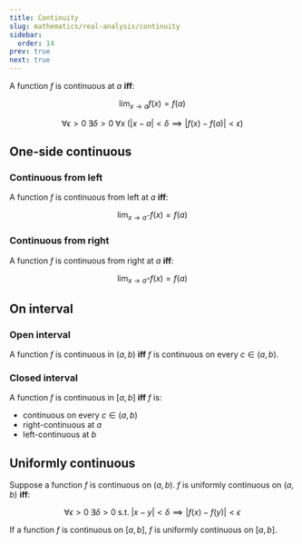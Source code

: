 ```yaml
---
title: Continuity
slug: mathematics/real-analysis/continuity
sidebar:
  order: 14
prev: true
next: true
---
```


A function $f$ is continuous at $a$ **iff**:

```math
\lim_{x\to a}{f(x)}=f(a)
```

```math
\forall{\epsilon>0}\;
\exists{\delta>0}\;
\forall{x}\;
(|x-a|<\delta\implies{|f(x)-f(a)|<\epsilon})
```

## One-side continuous

### Continuous from left

A function $f$ is continuous from left at $a$ **iff**:

```math
\lim_{x\to a^{-}}{f(x)}=f(a)
```

### Continuous from right

A function $f$ is continuous from right at $a$ **iff**:

```math
\lim_{x\to a^{+}}{f(x)}=f(a)
```

## On interval

### Open interval

A function $f$ is continuous in $(a,b)$ **iff** $f$ is continuous on every
$c\in(a,b)$.

### Closed interval

A function $f$ is continuous in $[a,b]$ **iff** $f$ is:

- continuous on every $c\in(a,b)$
- right-continuous at $a$
- left-continuous at $b$

## Uniformly continuous

Suppose a function $f$ is continuous on $(a,b)$. $f$ is uniformly continuous on
$(a,b)$ **iff**:

```math
\forall \epsilon >0\;\exists \delta >0\;\text{s.t.}\;
|x-y|<\delta \implies |f(x)-f(y)|<\epsilon
```

If a function $f$ is continuous on $[a,b]$, $f$ is uniformly continuous on
$[a,b]$.
